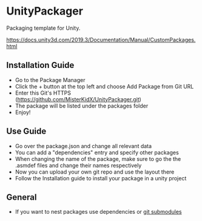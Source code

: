 # UnityPackager
Packaging template for Unity.

https://docs.unity3d.com/2019.3/Documentation/Manual/CustomPackages.html

## Installation Guide

* Go to the Package Manager
* Click the + button at the top left and choose Add Package from Git URL
* Enter this Git's HTTPS (https://github.com/MisterKidX/UnityPackager.git)
* The package will be listed under the packages folder
* Enjoy! 

## Use Guide

* Go over the package.json and change all relevant data
* You can add a "dependencies" entry and specify other packages
* When changing the name of the package, make sure to go the the .asmdef files and change their names respectively
* Now you can upload your own git repo and use the layout there
* Follow the Installation guide to install your package in a unity project

## General

* If you want to nest packages use dependencies or [git submodules](https://git-scm.com/book/en/v2/Git-Tools-Submodules)
